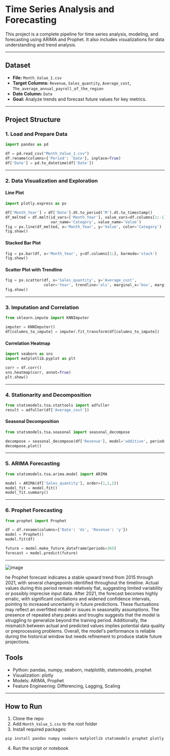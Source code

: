 # Time Series Analysis and Forecasting

This project is a complete pipeline for time series analysis, modeling, and forecasting using ARIMA and Prophet. It also includes visualizations for data understanding and trend analysis.

---

## Dataset

- **File:** `Month_Value_1.csv`
- **Target Columns:** `Revenue`, `Sales_quantity`, `Average_cost`, `The_average_annual_payroll_of_the_region`
- **Date Column:** `Date`
- **Goal:** Analyze trends and forecast future values for key metrics.

---

## Project Structure

### 1. Load and Prepare Data

```python
import pandas as pd

df = pd.read_csv("Month_Value_1.csv")
df.rename(columns={'Period': 'Date'}, inplace=True)
df['Date'] = pd.to_datetime(df['Date'])
```

---

### 2. Data Visualization and Exploration

#### Line Plot

```python
import plotly.express as px

df['Month_Year'] = df['Date'].dt.to_period('M').dt.to_timestamp()
df_melted = df.melt(id_vars=['Month_Year'], value_vars=df.columns[1:-1],
                    var_name='Category', value_name='Value')
fig = px.line(df_melted, x='Month_Year', y='Value', color='Category')
fig.show()
```

#### Stacked Bar Plot

```python
fig = px.bar(df, x='Month_Year', y=df.columns[1:], barmode='stack')
fig.show()
```

#### Scatter Plot with Trendline

```python
fig = px.scatter(df, x='Sales_quantity', y='Average_cost',
                 color='Year', trendline='ols', marginal_x='box', marginal_y='box')
fig.show()
```

---

### 3. Imputation and Correlation

```python
from sklearn.impute import KNNImputer

imputer = KNNImputer()
df[columns_to_impute] = imputer.fit_transform(df[columns_to_impute])
```

#### Correlation Heatmap

```python
import seaborn as sns
import matplotlib.pyplot as plt

corr = df.corr()
sns.heatmap(corr, annot=True)
plt.show()
```

---

### 4. Stationarity and Decomposition

```python
from statsmodels.tsa.stattools import adfuller
result = adfuller(df['Average_cost'])
```

#### Seasonal Decomposition

```python
from statsmodels.tsa.seasonal import seasonal_decompose

decompose = seasonal_decompose(df['Revenue'], model='additive', period=30)
decompose.plot()
```

---

### 5. ARIMA Forecasting

```python
from statsmodels.tsa.arima.model import ARIMA

model = ARIMA(df['Sales_quantity'], order=(1,1,1))
model_fit = model.fit()
model_fit.summary()
```

---

### 6. Prophet Forecasting

```python
from prophet import Prophet

df = df.rename(columns={'Date': 'ds', 'Revenue': 'y'})
model = Prophet()
model.fit(df)

future = model.make_future_dataframe(periods=365)
forecast = model.predict(future)
```

---


![image](https://github.com/user-attachments/assets/3c9a4e42-1cf3-4772-adfb-346c62f69a1a)

he Prophet forecast indicates a stable upward trend from 2015 through 2021, with several changepoints identified throughout the timeline. Actual values during this period remain relatively flat, suggesting limited variability or possibly imprecise input data. After 2021, the forecast becomes highly erratic, with significant oscillations and widened confidence intervals, pointing to increased uncertainty in future predictions. These fluctuations may reflect an overfitted model or issues in seasonality assumptions. The presence of repeated sharp peaks and troughs suggests that the model is struggling to generalize beyond the training period. Additionally, the mismatch between actual and predicted values implies potential data quality or preprocessing problems. Overall, the model's performance is reliable during the historical window but needs refinement to produce stable future projections.



## Tools

- Python: pandas, numpy, seaborn, matplotlib, statsmodels, prophet
- Visualization: plotly
- Models: ARIMA, Prophet
- Feature Engineering: Differencing, Lagging, Scaling

---

## How to Run

1. Clone the repo
2. Add `Month_Value_1.csv` to the root folder
3. Install required packages:

```bash
pip install pandas numpy seaborn matplotlib statsmodels prophet plotly
```

4. Run the script or notebook
